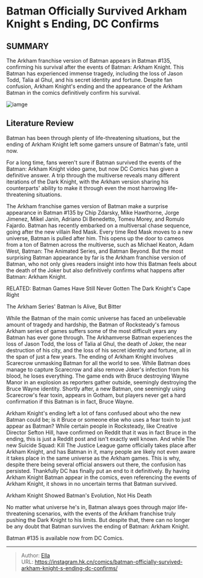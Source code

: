 # Batman Officially Survived Arkham Knight s Ending, DC Confirms


## SUMMARY 



  The Arkham franchise version of Batman appears in Batman #135, confirming his survival after the events of Batman: Arkham Knight.   This Batman has experienced immense tragedy, including the loss of Jason Todd, Talia al Ghul, and his secret identity and fortune.   Despite fan confusion, Arkham Knight&#39;s ending and the appearance of the Arkham Batman in the comics definitively confirm his survival.  

![iamge](https://static1.srcdn.com/wordpress/wp-content/uploads/2023/01/batman-arkham-saddest-side-missions-batman.jpg)

## Literature Review

Batman has been through plenty of life-threatening situations, but the ending of Arkham Knight left some gamers unsure of Batman&#39;s fate, until now.




For a long time, fans weren&#39;t sure if Batman survived the events of the Batman: Arkham Knight video game, but now DC Comics has given a definitive answer. A trip through the multiverse reveals many different iterations of the Dark Knight, with the Arkham version sharing his counterparts&#39; ability to make it through even the most harrowing life-threatening situations.




The Arkham franchise games version of Batman make a surprise appearance in Batman #135 by Chip Zdarsky, Mike Hawthorne, Jorge Jimenez, Mikel Janin, Adriano Di Benedetto, Tomeu Morey, and Romulo Fajardo. Batman has recently embarked on a multiversal chase sequence, going after the new villain Red Mask. Every time Red Mask moves to a new universe, Batman is pulled after him. This opens up the door to cameos from a ton of Batmen across the multiverse, such as Michael Keaton, Adam West, Batman: The Animated Series, and Batman Beyond. But the most surprising Batman appearance by far is the Arkham franchise version of Batman, who not only gives readers insight into how this Batman feels about the death of the Joker but also definitively confirms what happens after Batman: Arkham Knight.

RELATED: Batman Games Have Still Never Gotten The Dark Knight&#39;s Cape Right


 The Arkham Series&#39; Batman Is Alive, But Bitter 
          




While the Batman of the main comic universe has faced an unbelievable amount of tragedy and hardship, the Batman of Rocksteady&#39;s famous Arkham series of games suffers some of the most difficult years any Batman has ever gone through. The Arkhamverse Batman experiences the loss of Jason Todd, the loss of Talia al Ghul, the death of Joker, the near destruction of his city, and the loss of his secret identity and fortune, all in the span of just a few years. The ending of Arkham Knight involves Scarecrow unmasking Batman for all the world to see. While Batman does manage to capture Scarecrow and also remove Joker&#39;s infection from his blood, he loses everything. The game ends with Bruce destroying Wayne Manor in an explosion as reporters gather outside, seemingly destroying the Bruce Wayne identity. Shortly after, a new Batman, one seemingly using Scarecrow&#39;s fear toxin, appears in Gotham, but players never get a hard confirmation if this Batman is in fact, Bruce Wayne.

Arkham Knight&#39;s ending left a lot of fans confused about who the new Batman could be; is it Bruce or someone else who uses a fear toxin to just appear as Batman? While certain people in Rocksteady, like Creative Director Sefton Hill, have confirmed on Reddit that it was in fact Bruce in the ending, this is just a Reddit post and isn&#39;t exactly well known. And while The new Suicide Squad: Kill The Justice League game officially takes place after Arkham Knight, and has Batman in it, many people are likely not even aware it takes place in the same universe as the Arkham games. This is why, despite there being several official answers out there, the confusion has persisted. Thankfully DC has finally put an end to it definitively. By having Arkham Knight Batman appear in the comics, even referencing the events of Arkham Knight, it shows in no uncertain terms that Batman survived.






 Arkham Knight Showed Batman&#39;s Evolution, Not His Death 
          

No matter what universe he&#39;s in, Batman always goes through major life-threatening scenarios, with the events of the Arkham franchise truly pushing the Dark Knight to his limits. But despite that, there can no longer be any doubt that Batman survives the ending of Batman: Arkham Knight.

Batman #135 is available now from DC Comics.



---

> Author: [Ella](https://instagram.hk.cn/)  
> URL: https://instagram.hk.cn/comics/batman-officially-survived-arkham-knight-s-ending-dc-confirms/  

